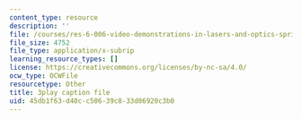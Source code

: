```yaml
---
content_type: resource
description: ''
file: /courses/res-6-006-video-demonstrations-in-lasers-and-optics-spring-2008/45db1f63d40cc50639c833d06920c3b0_x_0TWhJ1nh4.srt
file_size: 4752
file_type: application/x-subrip
learning_resource_types: []
license: https://creativecommons.org/licenses/by-nc-sa/4.0/
ocw_type: OCWFile
resourcetype: Other
title: 3play caption file
uid: 45db1f63-d40c-c506-39c8-33d06920c3b0
---
```

